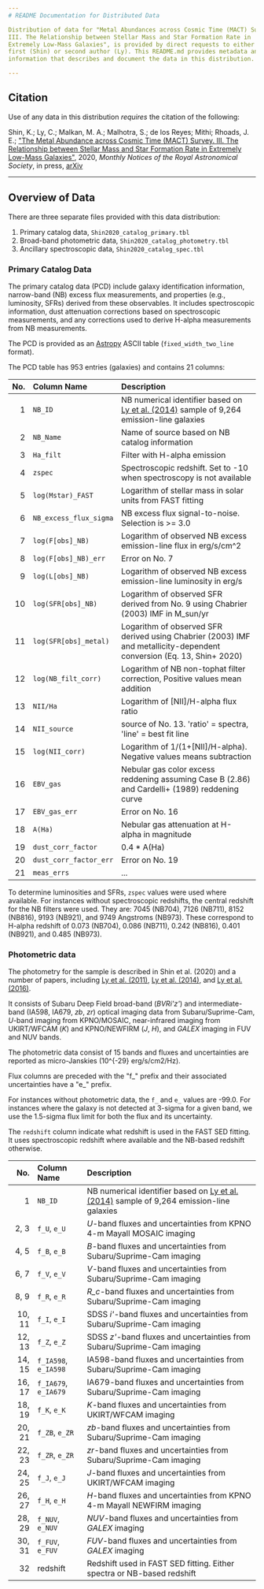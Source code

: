 ```yaml
---
# README Documentation for Distributed Data

Distribution of data for "Metal Abundances across Cosmic Time (MACT) Survey.
III. The Relationship between Stellar Mass and Star Formation Rate in
Extremely Low-Mass Galaxies", is provided by direct requests to either the
first (Shin) or second author (Ly). This README.md provides metadata and other
information that describes and document the data in this distribution.

---
```

## Citation

Use of any data in this distribution *requires* the citation of the following:

Shin, K.; Ly, C.; Malkan, M. A.; Malhotra, S.; de los Reyes; Mithi; Rhoads, J. E.;
["The Metal Abundance across Cosmic Time (MACT) Survey. III. The Relationship between Stellar Mass and Star Formation Rate in Extremely Low-Mass Galaxies"](https://doi.org/10.1093/mnras/staa3307),
2020, _Monthly Notices of the Royal Astronomical Society_, in press, 
[arXiv](https://arxiv.org/abs/1910.10735)

---
## Overview of Data

There are three separate files provided with this data distribution:
 1. Primary catalog data, `Shin2020_catalog_primary.tbl`
 2. Broad-band photometric data, `Shin2020_catalog_photometry.tbl`
 3. Ancillary spectroscopic data, `Shin2020_catalog_spec.tbl`


### Primary Catalog Data

The primary catalog data (PCD) include galaxy identification information,
narrow-band (NB) excess flux measurements, and properties (e.g., luminosity,
SFRs) derived from these observables. It includes spectroscopic information,
dust attenuation corrections based on spectroscopic measurements, and any
corrections used to derive H-alpha measurements from NB measurements.

The PCD is provided as an [Astropy](https://astropy.org) ASCII table
(`fixed_width_two_line` format).

The PCD table has 953 entries (galaxies) and contains 21 columns:

| No. | Column Name            | Description  |
|----:|:-----------------------|:-------------|
|  1  | `NB_ID`                | NB numerical identifier based on [Ly et al. (2014)](https://iopscience.iop.org/article/10.1088/0004-637X/780/2/122) sample of 9,264 emission-line galaxies |
|  2  | `NB_Name`              | Name of source based on NB catalog information |
|  3  | `Ha_filt`              | Filter with H-alpha emission |
|  4  | `zspec`                | Spectroscopic redshift. Set to -10 when spectroscopy is not available |
|  5  | `log(Mstar)_FAST`      | Logarithm of stellar mass in solar units from FAST fitting |
|  6  | `NB_excess_flux_sigma` | NB excess flux signal-to-noise. Selection is >= 3.0 |
|  7  | `log(F[obs]_NB)`       | Logarithm of observed NB excess emission-line flux in erg/s/cm^2 |
|  8  | `log(F[obs]_NB)_err`   | Error on No. 7 | 
|  9  | `log(L[obs]_NB)`       | Logarithm of observed NB excess emission-line luminosity in erg/s |
| 10  | `log(SFR[obs]_NB)`     | Logarithm of observed SFR derived from No. 9 using Chabrier (2003) IMF in M_sun/yr |
| 11  | `log(SFR[obs]_metal)`  | Logarithm of observed SFR derived using Chabrier (2003) IMF and metallicity-dependent conversion (Eq. 13, Shin+ 2020) |
| 12  | `log(NB_filt_corr)`    | Logarithm of NB non-tophat filter correction, Positive values mean addition |
| 13  | `NII/Ha`               | Logarithm of [NII]/H-alpha flux ratio |
| 14  | `NII_source`           | source of No. 13. 'ratio' = spectra, 'line' = best fit line |
| 15  | `log(NII_corr)`        | Logarithm of 1/(1+[NII]/H-alpha). Negative values means subtraction |
| 16  | `EBV_gas`              | Nebular gas color excess reddening assuming Case B (2.86) and Cardelli+ (1989) reddening curve |
| 17  | `EBV_gas_err`          | Error on No. 16 |
| 18  | `A(Ha)`                | Nebular gas attenuation at H-alpha in magnitude|
| 19  | `dust_corr_factor`     | 0.4 * A(Ha) |
| 20  | `dust_corr_factor_err` | Error on No. 19 |
| 21  | `meas_errs`            | ... |

To determine luminosities and SFRs, `zspec` values were used where available.
For instances without spectroscopic redshifts, the central redshift for the NB
filters were used. They are: 7045 (NB704), 7126 (NB711), 8152 (NB816), 9193 (NB921),
and 9749 Angstroms (NB973). These correspond to H-alpha redshift of 0.073 (NB704),
0.086 (NB711), 0.242 (NB816), 0.401 (NB921), and 0.485 (NB973).

### Photometric data

The photometry for the sample is described in Shin et al. (2020) and a number
of papers, including [Ly et al. (2011)](https://doi.org/10.1088/0004-637X/735/2/91),
[Ly et al. (2014)](https://doi.org/10.1088/0004-637X/780/2/122), and
[Ly et al. (2016)](https://doi.org/10.3847/0067-0049/226/1/5).

It consists of Subaru Deep Field broad-band (_BVRi'z'_) and intermediate-band
(IA598, IA679, _zb_, _zr_) optical imaging data from Subaru/Suprime-Cam,
_U_-band imaging from KPNO/MOSAIC, near-infrared imaging from UKIRT/WFCAM
(_K_) and KPNO/NEWFIRM (_J_, _H_), and _GALEX_ imaging in FUV and NUV bands.

The photometric data consist of 15 bands and fluxes and uncertainties are
reported as micro-Janskies (10^{-29} erg/s/cm2/Hz).

Flux columns are preceded with the "f_" prefix and their associated uncertainties
have a "e_" prefix.

For instances without photometric data, the `f_` and `e_` values are -99.0.
For instances where the galaxy is not detected at 3-sigma for a given band,
we use the 1.5-sigma flux limit for both the flux and its uncertainty.

The `redshift` column indicate what redshift is used in the FAST SED fitting.
It uses spectroscopic redshift where available and the NB-based redshift otherwise.

| No.    | Column Name            | Description  |
|-------:|:-----------------------|:-------------|
|      1 | `NB_ID`                | NB numerical identifier based on [Ly et al. (2014)](https://iopscience.iop.org/article/10.1088/0004-637X/780/2/122) sample of 9,264 emission-line galaxies |
|  2,  3 | `f_U`, `e_U`           | _U_-band fluxes and uncertainties from KPNO 4-m Mayall MOSAIC imaging |
|  4,  5 | `f_B`, `e_B`           | _B_-band fluxes and uncertainties from Subaru/Suprime-Cam imaging |
|  6,  7 | `f_V`, `e_V`           | _V_-band fluxes and uncertainties from Subaru/Suprime-Cam imaging |
|  8,  9 | `f_R`, `e_R`           | _R_c_-band fluxes and uncertainties from Subaru/Suprime-Cam imaging |
| 10, 11 | `f_I`, `e_I`           | SDSS _i'_-band fluxes and uncertainties from Subaru/Suprime-Cam imaging |
| 12, 13 | `f_Z`, `e_Z`           | SDSS _z'_-band fluxes and uncertainties from Subaru/Suprime-Cam imaging |
| 14, 15 | `f_IA598`, `e_IA598`   | IA598-band fluxes and uncertainties from Subaru/Suprime-Cam imaging |
| 16, 17 | `f_IA679`, `e_IA679`   | IA679-band fluxes and uncertainties from Subaru/Suprime-Cam imaging |
| 18, 19 | `f_K`, `e_K`           | _K_-band fluxes and uncertainties from UKIRT/WFCAM imaging |
| 20, 21 | `f_ZB`, `e_ZR`         | _zb_-band fluxes and uncertainties from Subaru/Suprime-Cam imaging |
| 22, 23 | `f_ZR`, `e_ZR`         | _zr_-band fluxes and uncertainties from Subaru/Suprime-Cam imaging |
| 24, 25 | `f_J`, `e_J`           | _J_-band fluxes and uncertainties from UKIRT/WFCAM imaging |
| 26, 27 | `f_H`, `e_H`           | _H_-band fluxes and uncertainties from KPNO 4-m Mayall NEWFIRM imaging |
| 28, 29 | `f_NUV`, `e_NUV`       | _NUV_-band fluxes and uncertainties from _GALEX_ imaging |
| 30, 31 | `f_FUV`, `e_FUV`       | _FUV_-band fluxes and uncertainties from _GALEX_ imaging |
|     32 | redshift               | Redshift used in FAST SED fitting. Either spectra or NB-based redshift |
